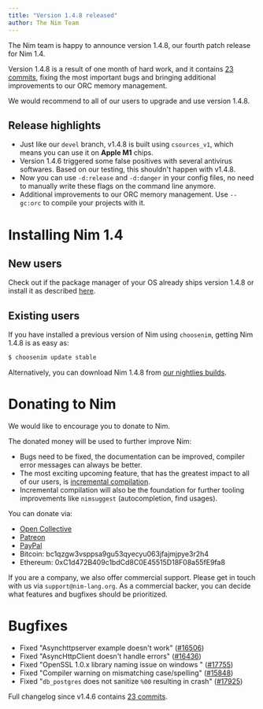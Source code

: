 ```yaml
---
title: "Version 1.4.8 released"
author: The Nim Team
---
```


The Nim team is happy to announce version 1.4.8, our fourth patch release for
Nim 1.4.

Version 1.4.8 is a result of one month of hard work, and it contains
[23 commits](https://github.com/nim-lang/Nim/compare/v1.4.6...v1.4.8),
fixing the most important bugs and bringing additional improvements to our
ORC memory management.

We would recommend to all of our users to upgrade and use version 1.4.8.


## Release highlights

* Just like our `devel` branch, v1.4.8 is built using `csources_v1`, which means
  you can use it on **Apple M1** chips.
* Version 1.4.6 triggered some false positives with several antivirus softwares.
  Based on our testing, this shouldn't happen with v1.4.8.
* Now you can use `-d:release` and `-d:danger` in your config files,
  no need to manually write these flags on the command line anymore.
* Additional improvements to our ORC memory management.
  Use `--gc:orc` to compile your projects with it.




# Installing Nim 1.4


## New users

Check out if the package manager of your OS already ships version 1.4.8 or
install it as described [here](https://nim-lang.org/install.html).


## Existing users

If you have installed a previous version of Nim using `choosenim`,
getting Nim 1.4.8 is as easy as:

```bash
$ choosenim update stable
```

Alternatively, you can download Nim 1.4.8 from
[our nightlies builds](https://github.com/nim-lang/nightlies/releases/tag/2021-05-25-version-1-4-44e653a9314e1b8503f0fa4a8a34c3380b26fff3).




# Donating to Nim

We would like to encourage you to donate to Nim.

The donated money will be used to further improve Nim:
- Bugs need to be fixed, the documentation can be improved, compiler error
  messages can always be better.
- The most exciting upcoming feature, that has the greatest impact to all
  of our users, is [incremental compilation](https://github.com/nim-lang/RFCs/issues/46).
- Incremental compilation will also be the foundation for further tooling
  improvements like `nimsuggest` (autocompletion, find usages).


You can donate via:

* [Open Collective](https://opencollective.com/nim)
* [Patreon](https://www.patreon.com/araq)
* [PayPal](https://www.paypal.com/donate/?cmd=_s-xclick&hosted_button_id=FLWX5V2PMAXAU)
* Bitcoin: bc1qzgw3vsppsa9gu53qyecyu063jfajmjpye3r2h4
* Ethereum: 0xC1d472B409c1bdCd8C0E45515D18F08a55fE9fa8

If you are a company, we also offer commercial support.
Please get in touch with us via `support@nim-lang.org`.
As a commercial backer, you can decide what features and bugfixes should
be prioritized.



# Bugfixes

- Fixed "Asynchttpserver example doesn't work"
  ([#16506](https://github.com/nim-lang/Nim/issues/16506))
- Fixed "AsyncHttpClient doesn't handle errors"
  ([#16436](https://github.com/nim-lang/Nim/issues/16436))
- Fixed "OpenSSL 1.0.x library naming issue on windows "
  ([#17755](https://github.com/nim-lang/Nim/issues/17755))
- Fixed "Compiler warning on mismatching case/spelling"
  ([#15848](https://github.com/nim-lang/Nim/issues/15848))
- Fixed "`db_postgres` does not sanitize `%00` resulting in crash"
  ([#17925](https://github.com/nim-lang/Nim/issues/17925))

Full changelog since v1.4.6 contains [23 commits](https://github.com/nim-lang/Nim/compare/v1.4.6...v1.4.8).
